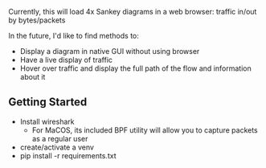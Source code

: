 Currently, this will load 4x Sankey diagrams in a web browser: traffic in/out by bytes/packets

In the future, I'd like to find methods to:
- Display a diagram in native GUI without using browser
- Have a live display of traffic
- Hover over traffic and display the full path of the flow and information about it

## Getting Started
- Install wireshark
  - For MaCOS, its included BPF utility will allow you to capture packets as a regular user
- create/activate a venv
- pip install -r requirements.txt

